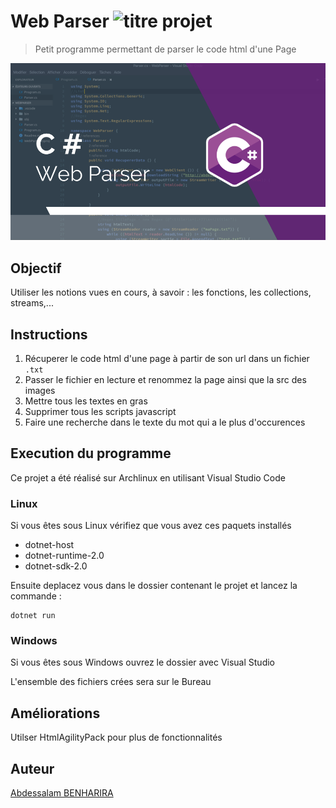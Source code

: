 # Web Parser ![titre projet](https://img.shields.io/badge/Web%20Parser-C%23-9b4f96.svg)

> Petit programme permettant de parser le code html d'une Page

![screen projet](pics/desc.png)

## Objectif

Utiliser les notions vues en cours, à savoir : les fonctions, les collections, streams,...

## Instructions

1. Récuperer le code html d'une page à partir de son url dans un fichier ```.txt```
2. Passer le fichier en lecture et renommez la page ainsi que la src des images
3. Mettre tous les textes en gras
4. Supprimer tous les scripts javascript
5. Faire une recherche dans le texte du mot qui a le plus d'occurences

## Execution du programme

Ce projet a été réalisé sur Archlinux en utilisant Visual Studio Code

### Linux

Si vous êtes sous Linux vérifiez que vous avez ces paquets installés

* dotnet-host
* dotnet-runtime-2.0
* dotnet-sdk-2.0

Ensuite deplacez vous dans le dossier contenant le projet et lancez la commande :

    dotnet run

### Windows

Si vous êtes sous Windows ouvrez le dossier avec Visual Studio

L'ensemble des fichiers crées sera sur le Bureau

## Améliorations

Utilser HtmlAgilityPack pour plus de fonctionnalités

## Auteur

[Abdessalam BENHARIRA](https://abdessalam.dev)
